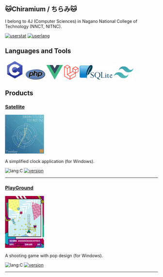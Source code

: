 ## 🐱Chiramium / ちらみ🐱

I belong to 4J (Computer Sciences) in Nagano National College of Technology (NNCT, NITNC).

[![userstat](https://github-readme-stats.vercel.app/api?username=Chiramium&show_icons=true&count_private=true&theme=monokai)](https://github.com/anuraghazra/github-readme-stats)
[![userlang](https://github-readme-stats.vercel.app/api/top-langs/?username=Chiramium&layout=compact&theme=monokai)](https://github.com/anuraghazra/github-readme-stats)


## Languages and Tools

[<img src="./icons/c-lang.svg" alt="c" width="64"/>](https://9cguide.appspot.com/)
[<img src="./icons/php.svg" alt="php" width="64"/>](https://www.php.net/)
[<img src="./icons/vue.svg" alt="vue" height="48"/>](https://vuejs.org/index.html)
[<img src="./icons/laravel.svg" alt="laravel" height="48"/>](https://laravel.com/)
[<img src="./icons/sqlite.svg" alt="sqlite" height="48"/>](https://www.sqlite.org/index.html)
[<img src="./icons/tailwind.svg" alt="tailwind" height="48"/>](https://tailwindcss.com/)

## Products

### [Satellite](https://github.com/Chiramium/Satellite)

<a href="https://github.com/Chiramium/Satellite"><img src="./images/satellite.png" alt="Satellite" width="128"/></a>

A simplified clock application (for Windows). 

![lang:C](https://img.shields.io/badge/language-C-888888?style=flat-square)
[![version](https://img.shields.io/github/v/release/Chiramium/Satellite?style=flat-square)](https://github.com/Chiramium/Satellite/releases) 

----

### [PlayGround](https://github.com/Chiramium/PlayGround)

<a href="https://github.com/Chiramium/PlayGround"><img src="./images/playground.png" alt="PlayGround" width="128"/></a>

A shooting game with pop design (for Windows). 

![lang:C](https://img.shields.io/badge/language-C-888888?style=flat-square)
[![version](https://img.shields.io/github/v/release/Chiramium/PlayGround?style=flat-square)](https://github.com/Chiramium/PlayGround/releases) 

----

